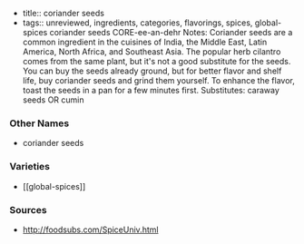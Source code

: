 - title:: coriander seeds
- tags:: unreviewed, ingredients, categories, flavorings, spices, global-spices
coriander seeds CORE-ee-an-dehr Notes: Coriander seeds are a common ingredient in the cuisines of India, the Middle East, Latin America, North Africa, and Southeast Asia. The popular herb cilantro comes from the same plant, but it's not a good substitute for the seeds. You can buy the seeds already ground, but for better flavor and shelf life, buy coriander seeds and grind them yourself. To enhance the flavor, toast the seeds in a pan for a few minutes first. Substitutes: caraway seeds OR cumin

### Other Names

* coriander seeds

### Varieties

* [[global-spices]]

### Sources
* http://foodsubs.com/SpiceUniv.html

